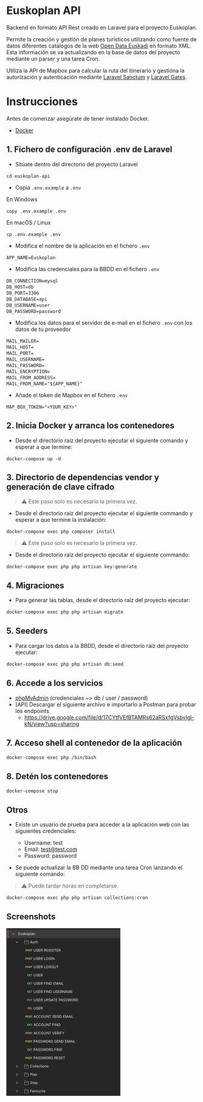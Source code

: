 # Euskoplan API

Backend en formato API Rest creado en Laravel para el proyecto Euskoplan.  

Permite la creación y gestión de planes turísticos utilizando como fuente de datos diferentes catálogos de la web [Open Data Euskadi](https://opendata.euskadi.eus/inicio/) en formato XML. Esta información se va actualizando en la base de datos del proyecto mediante un parser y una tarea Cron.  

Utiliza la API de Mapbox para calcular la ruta del itinerario y gestióna la autorización y autenticación mediante [Laravel Sanctum](https://laravel.com/docs/10.x/sanctum) y [Laravel Gates](https://laravel.com/docs/10.x/authorization#gates).  

# Instrucciones 

Antes de comenzar asegúrate de tener instalado Docker.

- [Docker](https://www.docker.com/)

## 1. Fichero de configuración .env de Laravel

- Sitúate dentro del directorio del proyecto Laravel

```shell
cd euskoplan-api
```

- Copia `.env.example` a `.env`

En Windows

```shell
copy .env.example .env
```

En macOS / Linux

```shell
cp .env.example .env
```

- Modifica el nombre de la aplicación en el fichero `.env`

```text
APP_NAME=Euskoplan
```

- Modifica las credenciales para la BBDD en el fichero `.env`

```text
DB_CONNECTION=mysql
DB_HOST=db
DB_PORT=3306
DB_DATABASE=api
DB_USERNAME=user
DB_PASSWORD=password
```

- Modifica los datos para el servidor de e-mail en el fichero `.env` con los datos de tu proveedor

```text
MAIL_MAILER=
MAIL_HOST=
MAIL_PORT=
MAIL_USERNAME=
MAIL_PASSWORD=
MAIL_ENCRYPTION=
MAIL_FROM_ADDRESS=
MAIL_FROM_NAME="${APP_NAME}"
```

- Añade el token de Mapbox en el fichero `.env`

```text
MAP_BOX_TOKEN="<YOUR_KEY>"
```

## 2. Inicia Docker y arranca los contenedores

- Desde el directorio raíz del proyecto ejecutar el siguiente comando y esperar a que termine:

```shell
docker-compose up -d
```

## 3. Directorio de dependencias vendor y generación de clave cifrado

> :warning: Este paso solo es necesario la primera vez.

- Desde el directorio raíz del proyecto ejecutar el siguiente commando y esperar a que termine la instalación:

```shell
docker-compose exec php composer install
```  

> :warning: Este paso solo es necesario la primera vez.

- Desde el directorio raíz del proyecto ejecutar el siguiente commando:

```shell
docker-compose exec php php artisan key:generate
```  

## 4. Migraciones

- Para generar las tablas, desde el directorio raíz del proyecto ejecutar:

```bash
docker-compose exec php php artisan migrate
```

## 5. Seeders

- Para cargar los datos a la BBDD, desde el directorio raíz del proyecto ejecutar:

```bash
docker-compose exec php php artisan db:seed
```

## 6. Accede a los servicios

- [phpMyAdmin](http://localhost:8081) (credenciales ~> db / user / password)
- [API] Descargar el siguiente archivo e importarlo a Postman para probar los endpoints
    - https://drive.google.com/file/d/17CYtfVEfBTAMRs62aRSxfgVsbvIgl-kN/view?usp=sharing

## 7. Acceso shell al contenedor de la aplicación

```shell
docker-compose exec php /bin/bash
```  

## 8. Detén los contenedores

```shell
docker-compose stop
``` 

## Otros

- Existe un usuario de prueba para acceder a la aplicación web con las siguientes credenciales:
    - Username: test
    - Email: test@test.com
    - Password: password


- Se puede actualizar la BB DD mediante una tarea Cron lanzando el siguiente comando:

> :warning: Puede tardar horas en completarse.

```bash
docker-compose exec php php artisan collections:cron
```

## Screenshots

<img src="screenshots/screenshot-1.png" width="300">

